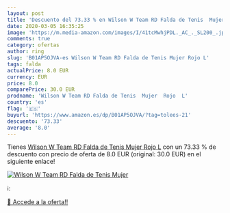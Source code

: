 ```yaml
---
layout: post
title: 'Descuento del 73.33 % en Wilson W Team RD Falda de Tenis  Mujer  '
date: 2020-03-05 16:35:25
image: 'https://m.media-amazon.com/images/I/41tcMwhjPDL._AC_._SL200_.jpg'
comments: true
category: ofertas
author: ring
slug: 'B01AP5OJVA-es Wilson W Team RD Falda de Tenis Mujer Rojo L'
tags: falda
actualPrice: 8.0 EUR
currency: EUR
price: 8.0
comparePrice: 30.0 EUR
prodname: 'Wilson W Team RD Falda de Tenis  Mujer  Rojo  L'
country: 'es'
flag: '🇪🇸'
buyurl: 'https://www.amazon.es/dp/B01AP5OJVA/?tag=tolees-21'
descuento: '73.33'
average: '8.0'
---
```


Tienes [Wilson W Team RD Falda de Tenis  Mujer  Rojo  L](https://www.amazon.es/dp/B01AP5OJVA/?tag=tolees-21) con un 73.33 % de descuento con precio de oferta de 8.0 EUR (original: 30.0 EUR) en el siguiente enlace!

[![Wilson W Team RD Falda de Tenis  Mujer  ](https://m.media-amazon.com/images/I/41tcMwhjPDL._AC_._SL200_.jpg)](https://www.amazon.es/dp/B01AP5OJVA/?tag=tolees-21)

ℹ️:


[🛒 Accede a la oferta!!](https://www.amazon.es/dp/B01AP5OJVA/?tag=tolees-21)
